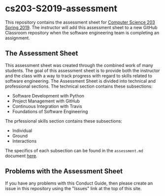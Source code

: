 # cs203-S2019-assessment

This repository contains the assessment sheet for [Computer Science 203 Spring
2019](https://www.gregorykapfhammer.com/teaching/cs203S2019/). The instructor
will add this assessment sheet to a new GitHub Classroom repository when
the software engineering team is completing an assignment.

## The Assessment Sheet

This assessment sheet was created through the combined work of many students.
The goal of this assessment sheet is to provide both the instructor and the
class with a way to track progress with regard to skills related to
software engineering. The Assessment Sheet is divided into technical and
professional sections. The technical section contains these subsections:

* Software Development with Python
* Project Management with GitHub
* Continuous Integration with Travis
* Foundations of Software Engineering

The prfessional skills section contains these subsections:

* Individual
* Ground
* Interactions

The specifics of each subsection can be found in the `assessment.md` document
[here](assessment.md).

## Problems with the Assessment Sheet

If you have any problems with this Conduct Guide, then please create an issue
in this repository using the "Issues" link at the top of this site.

